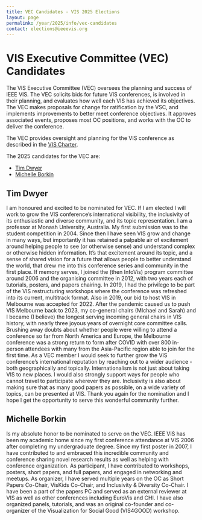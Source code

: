 ```yaml
---
title: VEC Candidates - VIS 2025 Elections
layout: page
permalink: /year/2025/info/vec-candidates
contact: elections@ieeevis.org
---
```


# VIS Executive Committee (VEC) Candidates 
The VIS Executive Committee (VEC) oversees the planning and success of IEEE VIS. The VEC solicits bids for future VIS conferences, is involved in their planning, and evaluates how well each VIS has achieved its objectives. The VEC makes proposals for change for ratification by the VSC, and implements improvements to better meet conference objectives. It approves associated events, proposes most OC positions, and works with the OC to deliver the conference.

The VEC provides oversight and planning for the VIS conference as described in the [VIS Charter](http://ieeevis.org/governance/IEEE-governance-structure).

The 2025 candidates for the VEC are:
* [Tim Dwyer](#tim-dwyer)
* [Michelle	Borkin](michelle-borkin)
  
## Tim Dwyer
I am honoured and excited to be nominated for VEC. If I am elected I will work to grow the VIS conference’s international visibility, the inclusivity of its enthusiastic and diverse community, and its topic representation. I am a professor at Monash University, Australia. My first submission was to the student competition in 2004. Since then I have seen VIS grow and change in many ways, but importantly it has retained a palpable air of excitement around helping people to see (or otherwise sense) and understand complex or otherwise hidden information. It’s that excitement around its topic, and a sense of shared vision for a future that allows people to better understand the world, that drew me into this conference series and community in the first place. If memory serves, I joined the (then InfoVis) program committee around 2006 and the organising committee in 2012, with two years each of tutorials, posters, and papers chairing. In 2019, I had the privilege to be part of the VIS restructuring workshops where the conference was refreshed into its current, multitrack format. Also in 2019, our bid to host VIS in Melbourne was accepted for 2022. After the pandemic caused us to push VIS Melbourne back to 2023, my co-general chairs (MIchael and Sarah) and I became (I believe) the longest serving incoming general chairs in VIS history, with nearly three joyous years of overnight core committee calls. Brushing away doubts about whether people were willing to attend a conference so far from North America and Europe, the Melbourne conference was a strong return to form after COVID with over 800 in-person attendees with many from the Asia-Pacific region able to join for the first time. As a VEC member I would seek to further grow the VIS conference’s international reputation by reaching out to a wider audience - both geographically and topically. Internationalism is not just about taking VIS to new places. I would also strongly support ways for people who cannot travel to participate wherever they are. Inclusivity is also about making sure that as many good papers as possible, on a wide variety of topics, can be presented at VIS. Thank you again for the nomination and I hope I get the opportunity to serve this wonderful community further.

## Michelle	Borkin
Is my absolute honor to be nominated to serve on the VEC.  IEEE VIS has been my academic home since my first conference attendance at VIS 2006 after completing my undergraduate degree.  Since my first poster in 2007, I have contributed to and embraced this incredible community and conference sharing novel research results as well as helping with conference organization.   As participant, I have contributed to workshops, posters, short papers, and full papers, and engaged in networking and meetups.  As organizer, I have served multiple years on the OC as Short Papers Co-Chair, VisKids Co-Chair, and Inclusivity & Diversity Co-Chair.  I have been a part of the papers PC and served as an external reviewer at VIS as well as other conferences including EuroVis and CHI.  I have also organized panels, tutorials, and was an original co-founder and co-organizer of the Visualization for Social Good (VIS4GOOD) workshop.  
